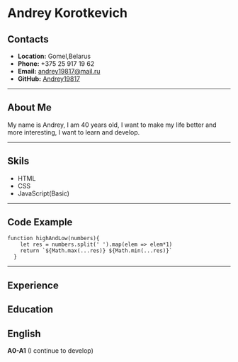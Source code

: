 # Andrey Korotkevich

## Contacts

* **Location:** Gomel,Belarus
* **Phone:** +375 25 917 19 62
* **Email:** andrey19817@mail.ru
* **GitHub:** [Andrey19817](https://github.com/Andrey19817)

***
## About Me
My name is Andrey, I am 40 years old, I want to make my life better and more interesting, I want to learn and develop.

***
## Skils
* HTML
* CSS
* JavaScript(Basic)
***
## Code Example
```
function highAndLow(numbers){
    let res = numbers.split(' ').map(elem => elem*1)
    return `${Math.max(...res)} ${Math.min(...res)}`
  }
```
***
## Experience
## Education
## English
**A0-A1** (I continue to develop)
